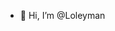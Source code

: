 - 👋 Hi, I’m @Loleyman

<!---
Loleyman/Loleyman is a ✨ special ✨ repository because its `README.md` (this file) appears on your GitHub profile.
You can click the Preview link to take a look at your changes.
--->
